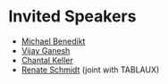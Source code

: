 # Invited Speakers

- [Michael Benedikt](https://www.cs.ox.ac.uk/people/michael.benedikt/)
- [Vijay Ganesh](https://ece.uwaterloo.ca/~vganesh/)
- [Chantal Keller](https://www.lri.fr/~keller/index-en.html)
- [Renate Schmidt](http://www.cs.man.ac.uk/~schmidt/) (joint with TABLAUX)
